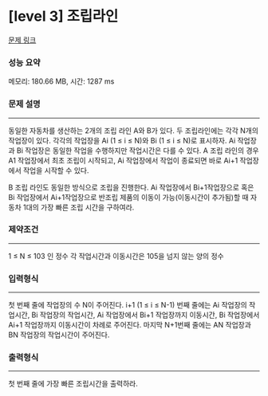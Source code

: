 # [level 3] 조립라인

[문제 링크](https://softeer.ai/practice/info.do?idx=1&eid=403&sw_prbl_sbms_sn=178765)

### 성능 요약
메모리: 180.66 MB, 시간: 1287 ms

### 문제 설명

-----

동일한 자동차를 생산하는 2개의 조립 라인 A와 B가 있다. 두 조립라인에는 각각 N개의 작업장이 있다. 각각의 작업장을 Ai (1 ≤ i ≤ N)와 Bi (1 ≤ i ≤ N)로 표시하자. Ai 작업장과 Bi 작업장은 동일한 작업을 수행하지만 작업시간은 다를 수 있다. A 조립 라인의 경우 A1 작업장에서 최초 조립이 시작되고, Ai 작업장에서 작업이 종료되면 바로 Ai+1 작업장에서 작업을 시작할 수 있다. 

B 조립 라인도 동일한 방식으로 조립을 진행한다. Ai 작업장에서 Bi+1작업장으로 혹은 Bi 작업장에서 Ai+1작업장으로 반조립 제품의 이동이 가능(이동시간이 추가됨)할 때 자동차 1대의 가장 빠른 조립 시간을 구하여라.

### 제약조건

-----

1 ≤ N ≤ 103 인 정수
각 작업시간과 이동시간은 105을 넘지 않는 양의 정수

### 입력형식
-----
첫 번째 줄에 작업장의 수 N이 주어진다. i+1 (1 ≤ i ≤ N-1) 번째 줄에는 Ai 작업장의 작업시간, Bi 작업장의 작업시간, Ai 작업장에서 Bi+1 작업장까지 이동시간, Bi 작업장에서 Ai+1 작업장까지 이동시간이 차례로 주어진다. 마지막 N+1번째 줄에는 AN 작업장과 BN 작업장의 작업시간이 주어진다. 

### 출력형식
-----
첫 번째 줄에 가장 빠른 조립시간을 출력하라.